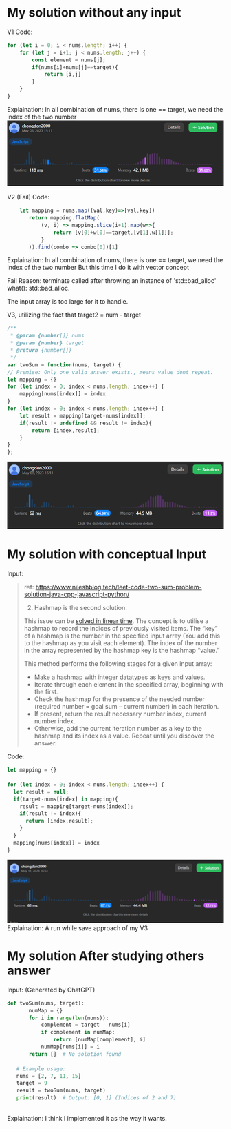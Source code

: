 # My solution without any input


V1
Code:
```js
for (let i = 0; i < nums.length; i++) {
    for (let j = i+1; j < nums.length; j++) {
        const element = nums[j];
        if(nums[i]+nums[j]==target){
            return [i,j]
        }
    }
}
```
Explaination:
In all combination of nums, there is one == target, we need the index of the two number
![](../../z.Images/Pasted%20image%2020230508161255.png)

V2 (Fail)
Code:
```js
    let mapping = nums.map((val,key)=>[val,key])
       return mapping.flatMap(
           (v, i) => mapping.slice(i+1).map(w=>{
               return [v[0]+w[0]==target,[v[1],w[1]]];
           }
       )).find(combo => combo[0])[1]
```
Explaination:
In all combination of nums, there is one == target, we need the index of the two number
But this time I do it with vector concept

Fail Reason: terminate called after throwing an instance of 'std::bad_alloc' what():  std::bad_alloc.

The input array is too large for it to handle.

V3, utilizing the fact that target2 = num - target

```js
/**
 * @param {number[]} nums
 * @param {number} target
 * @return {number[]}
 */
var twoSum = function(nums, target) {
// Premise: Only one valid answer exists., means value dont repeat.
let mapping = {}
for (let index = 0; index < nums.length; index++) {
    mapping[nums[index]] = index
}
for (let index = 0; index < nums.length; index++) {
    let result = mapping[target-nums[index]];
    if(result != undefined && result != index){
        return [index,result];
    }
}
};
```
![](../../z.Images/Pasted%20image%2020230508161232.png)
# My solution with conceptual Input

Input:
> ref: https://www.nileshblog.tech/leet-code-two-sum-problem-solution-java-cpp-javascript-python/
> 
> 2) Hashmap is the second solution.
> 
> This issue can be [solved in linear time](https://www.nileshblog.tech/solve-subarray-sums-divisible-by-k-a-linear-time-complexity-approach/). The concept is to utilise a hashmap to record the indices of previously visited items. The “key” of a hashmap is the number in the specified input array (You add this to the hashmap as you visit each element). The index of the number in the array represented by the hashmap key is the hashmap “value.”
> 
> This method performs the following stages for a given input array:
> 
> -   Make a hashmap with integer datatypes as keys and values.
> -   Iterate through each element in the specified array, beginning with the first.
> -   Check the hashmap for the presence of the needed number (required number = goal sum – current number) in each iteration.
> -   If present, return the result necessary number index, current number index.
> -   Otherwise, add the current iteration number as a key to the hashmap and its index as a value. Repeat until you discover the answer.


Code:
```js
let mapping = {}

for (let index = 0; index < nums.length; index++) {
  let result = null;
  if(target-nums[index] in mapping){
    result = mapping[target-nums[index]];
    if(result != index){
      return [index,result];
    }
  }
  mapping[nums[index]] = index
}
```
![](../../z.Images/Pasted%20image%2020230511165357.png)
Explaination:
A run while save approach of my V3

# My solution After studying others answer
Input: (Generated by ChatGPT)
```python
def twoSum(nums, target):
       numMap = {}
       for i in range(len(nums)):
           complement = target - nums[i]
           if complement in numMap:
               return [numMap[complement], i]
           numMap[nums[i]] = i
       return []  # No solution found
   
   # Example usage:
   nums = [2, 7, 11, 15]
   target = 9
   result = twoSum(nums, target)
   print(result)  # Output: [0, 1] (Indices of 2 and 7)
   
```
Explaination:
I think I implemented it as the way it wants.